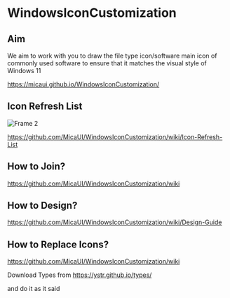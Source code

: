 # WindowsIconCustomization

## Aim

We aim to work with you to draw the file type icon/software main icon of commonly used software to ensure that it matches the visual style of Windows 11

https://micaui.github.io/WindowsIconCustomization/

## Icon Refresh List

![Frame 2](https://github.com/MicaUI/WindowsIconCustomization/assets/6630660/d1918e01-0638-4fb2-9a13-b596070a6b6a)

https://github.com/MicaUI/WindowsIconCustomization/wiki/Icon-Refresh-List

## How to Join?

https://github.com/MicaUI/WindowsIconCustomization/wiki

## How to Design?

https://github.com/MicaUI/WindowsIconCustomization/wiki/Design-Guide

## How to Replace Icons?

https://github.com/MicaUI/WindowsIconCustomization/wiki

Download Types from
https://ystr.github.io/types/

and do it as it said

